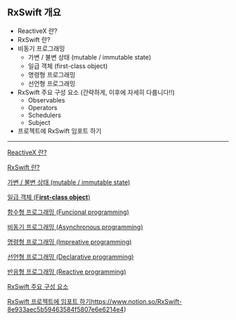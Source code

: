 ## RxSwift 개요

- ReactiveX 란?
- RxSwift 란?
- 비동기 프로그래밍
  - 가변 / 불변 상태 (mutable / immutable state)
  - 일급 객체 (first-class object)
  - 명령형 프로그래밍
  - 선언형 프로그래밍
- RxSwift 주요 구성 요소 (간략하게, 이후에 자세히 다룹니다!!)
  - Observables
  - Operators
  - Schedulers
  - Subject
- 프로젝트에 RxSwift 임포트 하기

------

[ReactiveX 란?](https://www.notion.so/ReactiveX-476a6597d64342cb98476b499fd59e85)

[RxSwift 란?](https://www.notion.so/RxSwift-0f5c18171b1c4ebf85aed3b4cd7f770e)

[가변 / 불변 상태 (mutable / immutable state)](https://www.notion.so/mutable-immutable-state-d58debdac46b4230a43a726144673cae)

[일급 객체 (F**irst-class object**)](https://www.notion.so/First-class-object-22d86b26187340539cd3042fb3d5fb1c)

[함수형 프로그래밍 (Funcional programming)](https://www.notion.so/Funcional-programming-5b07afe494714fffa852f9c6584fd125)

[비동기 프로그래밍 (Asynchronous programming)](https://www.notion.so/Asynchronous-programming-9728ac7f5f3544d9a1f9cb6eb72f5296)

[명령형 프로그래밍 (Impreative programming)](https://www.notion.so/Impreative-programming-d9a43099d0444502afa29be269ce56cf)

[선언형 프로그래밍 (Declarative programming)](https://www.notion.so/Declarative-programming-b8b22c507654439ab008bdd86557d87c)

[반응형 프로그래밍 (Reactive programming)](https://www.notion.so/Reactive-programming-b9a4d2aa580848e0b0f1bdb85fe2d625)

[RxSwift 주요 구성 요소](https://www.notion.so/RxSwift-9111711a7d4444bebbde606cee3e5f2e)

[RxSwift 프로젝트에 임포트 하기](https://www.notion.so/RxSwift-89bc016c59c645e9ae7e04285ec5ea68)https://www.notion.so/RxSwift-8e933aec5b59463584f5807e6e6214e4)